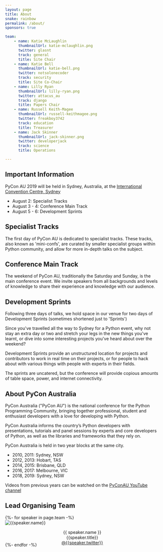 ```yaml
---
layout: page
title: About 
snake: rainbow
permalink: /about/
sponsors: true

team: 
    - name: Katie McLaughlin
      thumbnailUrl: katie-mclaughlin.png
      twitter: glasnt 
      track: general
      title: Site Chair
    - name: Katie Bell
      thumbnailUrl: katie-bell.png
      twitter: notsolonecoder
      track: security
      title: Site Co-Chair
    - name: Lilly Ryan
      thumbnailUrl: lilly-ryan.png
      twitter: attacus_au
      track: django
      title: Papers Chair
    - name: Russell Keith-Magee
      thumbnailUrl: russell-keithmagee.png
      twitter: freakboy3742
      track: education
      title: Treasurer
    - name: Jack Skinner
      thumbnailUrl: jack-skinner.png
      twitter: developerjack
      track: science
      title: Operations

---
```


## Important Information

PyCon AU 2019 will be held in Sydney, Australia, at the [International Convention Centre, Sydney](https://www.iccsydney.com.au)

- August 2: Specialist Tracks
- August 3 - 4: Conference Main Track 
- August 5 - 6: Development Sprints


## Specialist Tracks

The first day of PyCon AU is dedicated to specialist tracks. These tracks, also known as 'mini-confs', are curated
by smaller specialist groups within Python community, and allow for more in-depth talks on the subject. 

## Conference Main Track

The weekend of PyCon AU, traditionally the Saturday and Sunday, is the main conference event. We invite speakers from all backgrounds and levels of knowledge to share their experience and knowledge with our audience. 

## Development Sprints

Following three days of talks, we hold space in our venue for two days of Development Sprints (sometimes shortened just to 'Sprints')

Since you've travelled all the way to Sydney for a Python event, why not stay an extra day or two and stretch your legs in the new things you've learnt, or dive into some interesting projects you've heard about over the weekend?

Development Sprints provide an unstructured location for projects and contributors to work in real time on their projects, or for people to hack about with various things with people with experts in their fields. 

The sprints are uncatered, but the conference will provide copious amounts of table space, power, and internet connectivity. 


## About PyCon Australia

PyCon Australia ("PyCon AU") is the national conference for the Python
Programming Community, bringing together professional, student and enthusiast developers
with a love for developing with Python.

PyCon Australia informs the country’s Python developers with presentations,
tutorials and panel sessions by experts and core developers of Python, as well
as the libraries and frameworks that they rely on.

PyCon Australia is held in two year blocks at the same city.

- 2010, 2011: Sydney, NSW
- 2012, 2013: Hobart, TAS
- 2014, 2015: Brisbane, QLD
- 2016, 2017: Melbourne, VIC
- 2018, 2019: Sydney, NSW

Videos from previous years can be watched on the [PyConAU YouTube channel](https://www.youtube.com/user/PyConAU/playlists)


## Lead Organising Team

<div class="row">
<div class="offset-lg-1"></div>
{%- for speaker in page.team -%}
  <div class="col-12 col-lg-2">
    <img class="rounded-circle speaker-picture border-{{speaker.track}} mx-auto" style="max-height: 166px"  alt="{{speaker.name}}" src="{{ site.baseurl | append: '/static/img/people/' | append: speaker.thumbnailUrl }}">
    <p align="center" style="margin-bottom: -10px"><span class="speaker_name" style="white-space: nowrap">{{ speaker.name }}</span>
    <br>{{speaker.title}}
    <br><a href="https://twitter.com/{{ speaker.twitter}}">@{{speaker.twitter}}</a>
    </p>
  </div>
{%- endfor -%}
</div>

